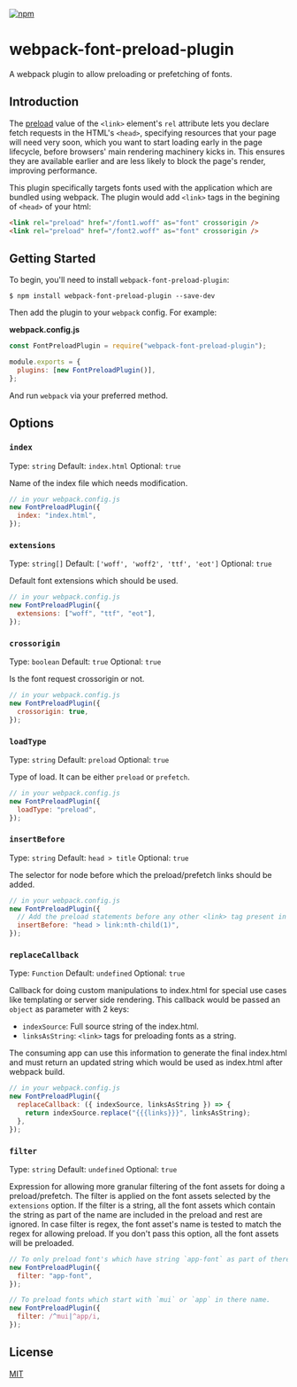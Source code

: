 [![npm][npm]][npm-url]

# webpack-font-preload-plugin

A webpack plugin to allow preloading or prefetching of fonts.

## Introduction

The [preload](https://developer.mozilla.org/en-US/docs/Web/HTML/Preloading_content) value of the `<link>` element's `rel` attribute lets you declare fetch requests in the HTML's `<head>`, specifying resources that your page will need very soon, which you want to start loading early in the page lifecycle, before browsers' main rendering machinery kicks in. This ensures they are available earlier and are less likely to block the page's render, improving performance.

This plugin specifically targets fonts used with the application which are bundled using webpack. The plugin would add `<link>` tags in the begining of `<head>` of your html:

```html
<link rel="preload" href="/font1.woff" as="font" crossorigin />
<link rel="preload" href="/font2.woff" as="font" crossorigin />
```

## Getting Started

To begin, you'll need to install `webpack-font-preload-plugin`:

```console
$ npm install webpack-font-preload-plugin --save-dev
```

Then add the plugin to your `webpack` config. For example:

**webpack.config.js**

```js
const FontPreloadPlugin = require("webpack-font-preload-plugin");

module.exports = {
  plugins: [new FontPreloadPlugin()],
};
```

And run `webpack` via your preferred method.

## Options

### `index`

Type: `string`
Default: `index.html`
Optional: `true`

Name of the index file which needs modification.

```js
// in your webpack.config.js
new FontPreloadPlugin({
  index: "index.html",
});
```

### `extensions`

Type: `string[]`
Default: `['woff', 'woff2', 'ttf', 'eot']`
Optional: `true`

Default font extensions which should be used.

```js
// in your webpack.config.js
new FontPreloadPlugin({
  extensions: ["woff", "ttf", "eot"],
});
```

### `crossorigin`

Type: `boolean`
Default: `true`
Optional: `true`

Is the font request crossorigin or not.

```js
// in your webpack.config.js
new FontPreloadPlugin({
  crossorigin: true,
});
```

### `loadType`

Type: `string`
Default: `preload`
Optional: `true`

Type of load. It can be either `preload` or `prefetch`.

```js
// in your webpack.config.js
new FontPreloadPlugin({
  loadType: "preload",
});
```

### `insertBefore`

Type: `string`
Default: `head > title`
Optional: `true`

The selector for node before which the preload/prefetch links should be added.

```js
// in your webpack.config.js
new FontPreloadPlugin({
  // Add the preload statements before any other <link> tag present in html
  insertBefore: "head > link:nth-child(1)",
});
```

### `replaceCallback`

Type: `Function`
Default: `undefined`
Optional: `true`

Callback for doing custom manipulations to index.html for special use cases like templating or server side rendering. This callback would be passed an `object` as parameter with 2 keys:

- `indexSource`: Full source string of the index.html.
- `linksAsString`: `<link>` tags for preloading fonts as a string.

The consuming app can use this information to generate the final index.html
and must return an updated string which would be used as index.html after
webpack build.

```js
// in your webpack.config.js
new FontPreloadPlugin({
  replaceCallback: ({ indexSource, linksAsString }) => {
    return indexSource.replace("{{{links}}}", linksAsString);
  },
});
```

### `filter`

Type: `string`
Default: `undefined`
Optional: `true`

Expression for allowing more granular filtering of the font assets for doing a preload/prefetch. The filter is applied on the font assets selected by the `extensions` option. If the filter is a string, all the font assets which contain the string as part of the name are included in the preload and rest are ignored. In case filter is regex, the font asset's name is tested to match the regex for allowing preload. If you don't pass this option, all the font assets will be preloaded.

```js
// To only preload font's which have string `app-font` as part of there name.
new FontPreloadPlugin({
  filter: "app-font",
});

// To preload fonts which start with `mui` or `app` in there name.
new FontPreloadPlugin({
  filter: /^mui|^app/i,
});
```

## License

[MIT](./LICENSE)

[npm]: https://img.shields.io/npm/v/webpack-font-preload-plugin
[npm-url]: https://npmjs.com/package/webpack-font-preload-plugin
